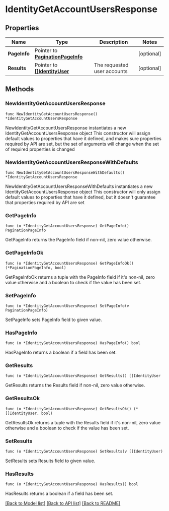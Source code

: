 # IdentityGetAccountUsersResponse

## Properties

Name | Type | Description | Notes
------------ | ------------- | ------------- | -------------
**PageInfo** | Pointer to [**PaginationPageInfo**](paginationPageInfo.md) |  | [optional] 
**Results** | Pointer to [**[]IdentityUser**](identityUser.md) | The requested user accounts | [optional] 

## Methods

### NewIdentityGetAccountUsersResponse

`func NewIdentityGetAccountUsersResponse() *IdentityGetAccountUsersResponse`

NewIdentityGetAccountUsersResponse instantiates a new IdentityGetAccountUsersResponse object
This constructor will assign default values to properties that have it defined,
and makes sure properties required by API are set, but the set of arguments
will change when the set of required properties is changed

### NewIdentityGetAccountUsersResponseWithDefaults

`func NewIdentityGetAccountUsersResponseWithDefaults() *IdentityGetAccountUsersResponse`

NewIdentityGetAccountUsersResponseWithDefaults instantiates a new IdentityGetAccountUsersResponse object
This constructor will only assign default values to properties that have it defined,
but it doesn't guarantee that properties required by API are set

### GetPageInfo

`func (o *IdentityGetAccountUsersResponse) GetPageInfo() PaginationPageInfo`

GetPageInfo returns the PageInfo field if non-nil, zero value otherwise.

### GetPageInfoOk

`func (o *IdentityGetAccountUsersResponse) GetPageInfoOk() (*PaginationPageInfo, bool)`

GetPageInfoOk returns a tuple with the PageInfo field if it's non-nil, zero value otherwise
and a boolean to check if the value has been set.

### SetPageInfo

`func (o *IdentityGetAccountUsersResponse) SetPageInfo(v PaginationPageInfo)`

SetPageInfo sets PageInfo field to given value.

### HasPageInfo

`func (o *IdentityGetAccountUsersResponse) HasPageInfo() bool`

HasPageInfo returns a boolean if a field has been set.

### GetResults

`func (o *IdentityGetAccountUsersResponse) GetResults() []IdentityUser`

GetResults returns the Results field if non-nil, zero value otherwise.

### GetResultsOk

`func (o *IdentityGetAccountUsersResponse) GetResultsOk() (*[]IdentityUser, bool)`

GetResultsOk returns a tuple with the Results field if it's non-nil, zero value otherwise
and a boolean to check if the value has been set.

### SetResults

`func (o *IdentityGetAccountUsersResponse) SetResults(v []IdentityUser)`

SetResults sets Results field to given value.

### HasResults

`func (o *IdentityGetAccountUsersResponse) HasResults() bool`

HasResults returns a boolean if a field has been set.


[[Back to Model list]](../README.md#documentation-for-models) [[Back to API list]](../README.md#documentation-for-api-endpoints) [[Back to README]](../README.md)


